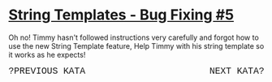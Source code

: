 # [String Templates - Bug Fixing #5](https://www.codewars.com/kata/string-templates-bug-fixing-number-5 "https://www.codewars.com/kata/55c90cad4b0fe31a7200001f")

<p>
Oh no! Timmy hasn't followed instructions very carefully and forgot how to use the new String Template feature, Help Timmy with his string template so it works as he expects!
</p>


<p style="text-align:left;">
    <font face="Courier New" size="4">
    <A HREF="http://www.codewars.com/kata/55c7f90ac8025ebee1000062" style="text-decoration: none;">?PREVIOUS KATA</A>
    </font>
  <span style="float:right;">
    <font face="Courier New" size="4" >
      <A HREF="http://www.codewars.com/kata/55c933c115a8c426ac000082" style="text-decoration: none;">NEXT KATA? 
      </A>
    </font>
  </span>
</p>
